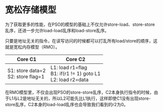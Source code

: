 # 宽松存储模型

为了获取更多的性能，在PSO的模型的基础上不仅允许store-load、store-store乱序，还进一步允许load-load乱序和load-store乱序。

只要是地址无关的指令，在读写访问的时候都可以打乱所有load/store的顺序，这就是宽松内存模型（RMO）。

| Core C1                                | Core C2                                                      |
| -------------------------------------- | ------------------------------------------------------------ |
| S1: store data=2<br />S2: store flag=1 | L1: load r1=flag<br />B1: if(r1 != 1) goto L1<br />L2: load r2=data |

在RMO模型里，不仅会出现PSO的store-store乱序，C2本身执行指令的时候，由于L1与L2是地址无关的，所以L2可能先比L1执行，这样即使C1没有出现store-store乱序，C2本身的load-load乱序也会导致我们看到的r2为0。